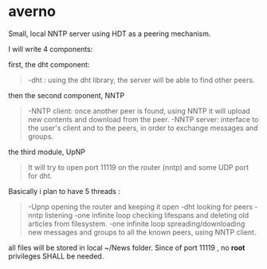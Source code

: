 # averno
Small, local NNTP server using HDT as a peering mechanism.


I will  write 4 components:

first, the dht component:

>-dht : using the dht library, the server will be able to find other peers.

then the second component, NNTP

>-NNTP client: once another peer is found, using NNTP it will upload new contents and download from the peer.
-NNTP server: interface to the user's client and to the peers, in order to exchange messages and groups.

the third module, UpNP
  
>It will try to open port 11119 on the router (nntp) and some UDP port for dht.


Basically i plan to have 5 threads :

>-Upnp opening the router and keeping it open
-dht looking for peers
-nntp listening 
-one infinite loop checking lifespans and deleting old articles from filesystem.
-one infinite loop spreading/downloading new messages and groups to all the known peers, using NNTP client.

all files will be stored in local ~/News folder. Since of port 11119 , no **root** privileges SHALL be needed.





